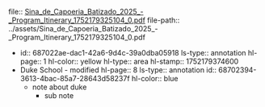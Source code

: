 file:: [Sina_de_Capoeria_Batizado_2025_-_Program_Itinerary_1752179325104_0.pdf](../assets/Sina_de_Capoeria_Batizado_2025_-_Program_Itinerary_1752179325104_0.pdf)
file-path:: ../assets/Sina_de_Capoeria_Batizado_2025_-_Program_Itinerary_1752179325104_0.pdf

- id:: 687022ae-dac1-42a6-9d4c-39a0dba05918
  ls-type:: annotation
  hl-page:: 1
  hl-color:: yellow
  hl-type:: area
  hl-stamp:: 1752179374600
- Duke School - modified
  hl-page:: 8
  ls-type:: annotation
  id:: 68702394-3613-4bac-85a7-28643d58237f
  hl-color:: blue
	- note about duke
		- sub note